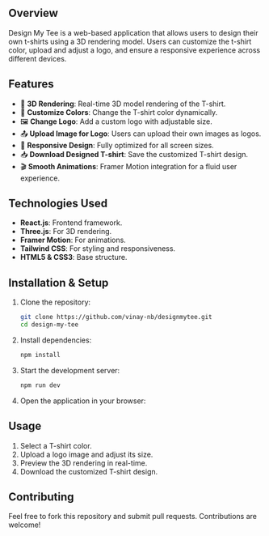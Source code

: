 ## Overview
Design My Tee is a web-based application that allows users to design their own t-shirts using a 3D rendering model. 
Users can customize the t-shirt color, upload and adjust a logo, and ensure a responsive experience across different devices.

## Features
- 🎨 **3D Rendering**: Real-time 3D model rendering of the T-shirt.
- 🎨 **Customize Colors**: Change the T-shirt color dynamically.
- 🖼️ **Change Logo**: Add a custom logo with adjustable size.
- 📤 **Upload Image for Logo**: Users can upload their own images as logos.
- 📱 **Responsive Design**: Fully optimized for all screen sizes.
- 📥 **Download Designed T-shirt**: Save the customized T-shirt design.
- 🎬 **Smooth Animations**: Framer Motion integration for a fluid user experience.

## Technologies Used
- **React.js**: Frontend framework.
- **Three.js**: For 3D rendering.
- **Framer Motion**: For animations.
- **Tailwind CSS**: For styling and responsiveness.
- **HTML5 & CSS3**: Base structure.

## Installation & Setup
1. Clone the repository:
   ```sh
   git clone https://github.com/vinay-nb/designmytee.git
   cd design-my-tee
   ```
2. Install dependencies:
   ```sh
   npm install
   ```
3. Start the development server:
   ```sh
   npm run dev
   ```
4. Open the application in your browser:

## Usage
1. Select a T-shirt color.
2. Upload a logo image and adjust its size.
3. Preview the 3D rendering in real-time.
4. Download the customized T-shirt design.

## Contributing
Feel free to fork this repository and submit pull requests. Contributions are welcome!
